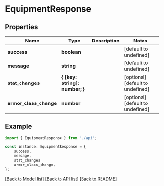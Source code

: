 # EquipmentResponse


## Properties

Name | Type | Description | Notes
------------ | ------------- | ------------- | -------------
**success** | **boolean** |  | [default to undefined]
**message** | **string** |  | [default to undefined]
**stat_changes** | **{ [key: string]: number; }** |  | [optional] [default to undefined]
**armor_class_change** | **number** |  | [optional] [default to undefined]

## Example

```typescript
import { EquipmentResponse } from './api';

const instance: EquipmentResponse = {
    success,
    message,
    stat_changes,
    armor_class_change,
};
```

[[Back to Model list]](../README.md#documentation-for-models) [[Back to API list]](../README.md#documentation-for-api-endpoints) [[Back to README]](../README.md)
